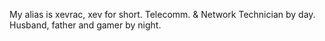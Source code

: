 My alias is xevrac, xev for short. Telecomm. & Network Technician by day. Husband, father and gamer by night.
